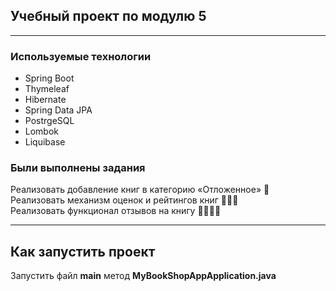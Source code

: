 ## Учебный проект по модулю 5
___

### Используемые технологии
* Spring Boot
* Thymeleaf
* Hibernate
* Spring Data JPA
* PostrgeSQL
* Lombok
* Liquibase

### Были выполнены задания
Реализовать добавление книг в категорию «Отложенное» 🦾<br>
Реализовать механизм оценок и рейтингов книг 🦾🦾🦾<br>
Реализовать функционал отзывов на книгу 🦾🦾🦾🦾<br>
___

## Как запустить проект

Запустить файл **main** метод **MyBookShopAppApplication.java**